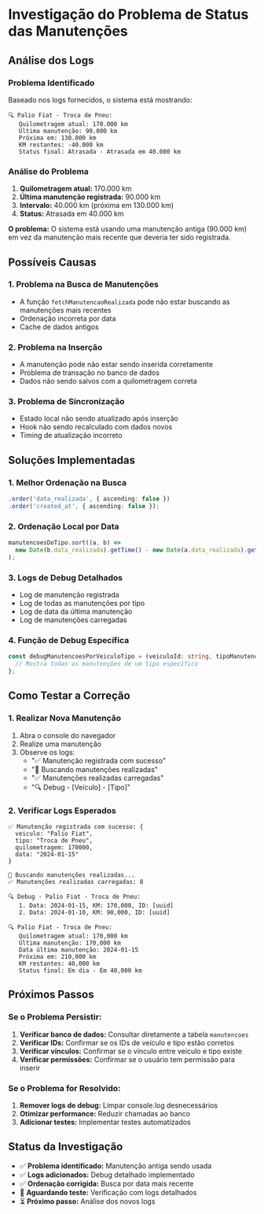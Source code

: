 # Investigação do Problema de Status das Manutenções

## Análise dos Logs

### Problema Identificado
Baseado nos logs fornecidos, o sistema está mostrando:

```
🔍 Palio Fiat - Troca de Pneu:
   Quilometragem atual: 170.000 km
   Última manutenção: 90.000 km
   Próxima em: 130.000 km
   KM restantes: -40.000 km
   Status final: Atrasada - Atrasada em 40.000 km
```

### Análise do Problema
1. **Quilometragem atual:** 170.000 km
2. **Última manutenção registrada:** 90.000 km
3. **Intervalo:** 40.000 km (próxima em 130.000 km)
4. **Status:** Atrasada em 40.000 km

**O problema:** O sistema está usando uma manutenção antiga (90.000 km) em vez da manutenção mais recente que deveria ter sido registrada.

## Possíveis Causas

### 1. Problema na Busca de Manutenções
- A função `fetchManutencaoRealizada` pode não estar buscando as manutenções mais recentes
- Ordenação incorreta por data
- Cache de dados antigos

### 2. Problema na Inserção
- A manutenção pode não estar sendo inserida corretamente
- Problema de transação no banco de dados
- Dados não sendo salvos com a quilometragem correta

### 3. Problema de Sincronização
- Estado local não sendo atualizado após inserção
- Hook não sendo recalculado com dados novos
- Timing de atualização incorreto

## Soluções Implementadas

### 1. Melhor Ordenação na Busca
```typescript
.order('data_realizada', { ascending: false })
.order('created_at', { ascending: false });
```

### 2. Ordenação Local por Data
```typescript
manutencoesDoTipo.sort((a, b) => 
  new Date(b.data_realizada).getTime() - new Date(a.data_realizada).getTime()
);
```

### 3. Logs de Debug Detalhados
- Log de manutenção registrada
- Log de todas as manutenções por tipo
- Log de data da última manutenção
- Log de manutenções carregadas

### 4. Função de Debug Específica
```typescript
const debugManutencoesPorVeiculoTipo = (veiculoId: string, tipoManutencaoId: string) => {
  // Mostra todas as manutenções de um tipo específico
};
```

## Como Testar a Correção

### 1. Realizar Nova Manutenção
1. Abra o console do navegador
2. Realize uma manutenção
3. Observe os logs:
   - "✅ Manutenção registrada com sucesso"
   - "🔄 Buscando manutenções realizadas"
   - "✅ Manutenções realizadas carregadas"
   - "🔍 Debug - [Veículo] - [Tipo]"

### 2. Verificar Logs Esperados
```
✅ Manutenção registrada com sucesso: {
  veiculo: "Palio Fiat",
  tipo: "Troca de Pneu",
  quilometragem: 170000,
  data: "2024-01-15"
}

🔄 Buscando manutenções realizadas...
✅ Manutenções realizadas carregadas: 8

🔍 Debug - Palio Fiat - Troca de Pneu:
   1. Data: 2024-01-15, KM: 170,000, ID: [uuid]
   2. Data: 2024-01-10, KM: 90,000, ID: [uuid]

🔍 Palio Fiat - Troca de Pneu:
   Quilometragem atual: 170,000 km
   Última manutenção: 170,000 km
   Data última manutenção: 2024-01-15
   Próxima em: 210,000 km
   KM restantes: 40,000 km
   Status final: Em dia - Em 40,000 km
```

## Próximos Passos

### Se o Problema Persistir:
1. **Verificar banco de dados:** Consultar diretamente a tabela `manutencoes`
2. **Verificar IDs:** Confirmar se os IDs de veículo e tipo estão corretos
3. **Verificar vínculos:** Confirmar se o vínculo entre veículo e tipo existe
4. **Verificar permissões:** Confirmar se o usuário tem permissão para inserir

### Se o Problema for Resolvido:
1. **Remover logs de debug:** Limpar console.log desnecessários
2. **Otimizar performance:** Reduzir chamadas ao banco
3. **Adicionar testes:** Implementar testes automatizados

## Status da Investigação

- ✅ **Problema identificado:** Manutenção antiga sendo usada
- ✅ **Logs adicionados:** Debug detalhado implementado
- ✅ **Ordenação corrigida:** Busca por data mais recente
- 🔄 **Aguardando teste:** Verificação com logs detalhados
- ⏳ **Próximo passo:** Análise dos novos logs 